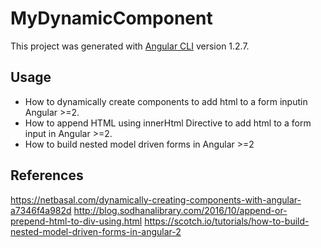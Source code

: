 # MyDynamicComponent
This project was generated with [Angular CLI](https://github.com/angular/angular-cli) version 1.2.7.

## Usage
- How to dynamically create components to add html to a form inputin Angular >=2.
- How to append HTML using innerHtml Directive to add html to a form input in Angular >=2.
- How to build nested model driven forms in Angular >=2

## References
https://netbasal.com/dynamically-creating-components-with-angular-a7346f4a982d
http://blog.sodhanalibrary.com/2016/10/append-or-prepend-html-to-div-using.html
https://scotch.io/tutorials/how-to-build-nested-model-driven-forms-in-angular-2
